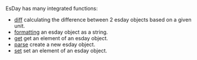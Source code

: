 EsDay has many integrated functions:
- [diff](./diff.md) calculating the difference between 2 esday objects based on a given unit.
- [formatting](./format.md) an esday object as a string.
- [get](./get.md) get an element of an esday object.
- [parse](./parse.md) create a new esday object.
- [set](./set.md) set an element of an esday object.
